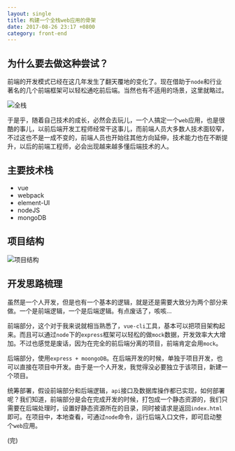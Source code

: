 ```yaml
---
layout: single
title: 构建一个全栈web应用的骨架
date: 2017-08-26 23:17 +0800
category: front-end
---
```

## 为什么要去做这种尝试？
前端的开发模式已经在这几年发生了翻天覆地的变化了。现在借助于`node`和行业著名的几个前端框架可以轻松通吃前后端。当然也有不适用的场景，这里就略过。

![全栈](http://www.ruanyifeng.com/blogimg/asset/2016/bg2016111501.png)

于是乎，随着自己技术的成长，必然会去玩儿，一个人搞定一个`web`应用，也是很酷的事儿，以前后端开发工程师经常干这事儿，而前端人员大多数人技术面较窄，不过这也不是一成不变的，前端人员也开始往其他方向延伸，技术能力也在不断提升，以后的前端工程师，必会出现越来越多懂后端技术的人。

## 主要技术栈
* vue
* webpack
* element-UI
* nodeJS
* mongoDB

## 项目结构
![项目结构](http://wx1.sinaimg.cn/orj360/a72c2deegy1fiy700dlsnj20900b6jre.jpg)
## 开发思路梳理
虽然是一个人开发，但是也有一个基本的逻辑，就是还是需要大致分为两个部分来做。一个是前端逻辑，一个是后端逻辑。有点废话了，咳咳...

前端部分，这个对于我来说就相当熟悉了，`vue-cli`工具，基本可以把项目架构起来。而且可以通过`node`下的`express`框架可以轻松的做`mock`数据，开发效率大大增加。不过也感觉是废话，因为在完全的前后端分离的项目，前端肯定会用`mock`。

后端部分，使用`express + moongoDB`。在后端开发的时候，单独于项目开发，也可以直接在项目中开发。由于是一个人开发，我觉得没必要独立于该项目，新建一个项目。

统筹部署，假设前端部分和后端逻辑，`api`接口及数据库操作都已实现，如何部署呢？我们知道，前端部分是会在完成开发的时候，打包成一个静态资源的，我们只需要在后端处理时，设置好静态资源所在的目录，同时被请求是返回`index.html`即可。在项目中，本地查看，可通过`node`命令，运行后端入口文件，即可启动整个`web`应用。

(完)